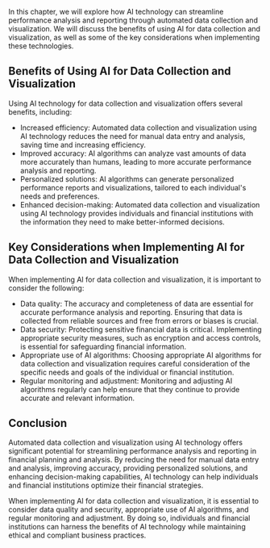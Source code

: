 
In this chapter, we will explore how AI technology can streamline performance analysis and reporting through automated data collection and visualization. We will discuss the benefits of using AI for data collection and visualization, as well as some of the key considerations when implementing these technologies.

Benefits of Using AI for Data Collection and Visualization
----------------------------------------------------------

Using AI technology for data collection and visualization offers several benefits, including:

* Increased efficiency: Automated data collection and visualization using AI technology reduces the need for manual data entry and analysis, saving time and increasing efficiency.
* Improved accuracy: AI algorithms can analyze vast amounts of data more accurately than humans, leading to more accurate performance analysis and reporting.
* Personalized solutions: AI algorithms can generate personalized performance reports and visualizations, tailored to each individual's needs and preferences.
* Enhanced decision-making: Automated data collection and visualization using AI technology provides individuals and financial institutions with the information they need to make better-informed decisions.

Key Considerations when Implementing AI for Data Collection and Visualization
-----------------------------------------------------------------------------

When implementing AI for data collection and visualization, it is important to consider the following:

* Data quality: The accuracy and completeness of data are essential for accurate performance analysis and reporting. Ensuring that data is collected from reliable sources and free from errors or biases is crucial.
* Data security: Protecting sensitive financial data is critical. Implementing appropriate security measures, such as encryption and access controls, is essential for safeguarding financial information.
* Appropriate use of AI algorithms: Choosing appropriate AI algorithms for data collection and visualization requires careful consideration of the specific needs and goals of the individual or financial institution.
* Regular monitoring and adjustment: Monitoring and adjusting AI algorithms regularly can help ensure that they continue to provide accurate and relevant information.

Conclusion
----------

Automated data collection and visualization using AI technology offers significant potential for streamlining performance analysis and reporting in financial planning and analysis. By reducing the need for manual data entry and analysis, improving accuracy, providing personalized solutions, and enhancing decision-making capabilities, AI technology can help individuals and financial institutions optimize their financial strategies.

When implementing AI for data collection and visualization, it is essential to consider data quality and security, appropriate use of AI algorithms, and regular monitoring and adjustment. By doing so, individuals and financial institutions can harness the benefits of AI technology while maintaining ethical and compliant business practices.
